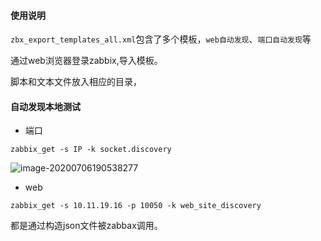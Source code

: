 #### 使用说明

`zbx_export_templates_all.xml`包含了多个模板，`web自动发现`、`端口自动发现`等

通过web浏览器登录zabbix,导入模板。

脚本和文本文件放入相应的目录，

#### 自动发现本地测试

- 端口

```
zabbix_get -s IP -k socket.discovery

```

![image-20200706190538277](https://gitee.com/aiker/picss/raw/master/uPic/image-20200706190538277.png)



- web

```
zabbix_get -s 10.11.19.16 -p 10050 -k web_site_discovery
```

都是通过构造json文件被zabbax调用。